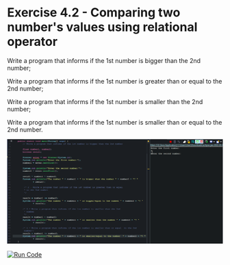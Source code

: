 # Exercise 4.2 - Comparing two number's values using relational operator

 Write a program that informs if the 1st number is bigger than the 2nd number;

Write a program that informs if the 1st number is greater than or equal to the 2nd number;

Write a program that informs if the 1st number is smaller than the 2nd number;

Write a program that informs if the 1st number is smaller than or equal  to the 2nd number.

<center>

![Gif Comparing two number's values using relational operators ](/gif_img/4.2.gif)

</center>

[![Run Code](https://img.shields.io/badge/-Run%20%20code%20-green?style=flat&logo=replit&logoColor=white)](https://replit.com/@ariana-ssilva/Main-7#Main.java)&nbsp;






